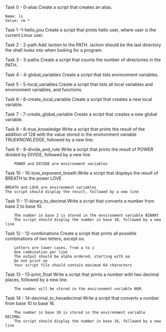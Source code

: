 Task 0 - 0-alias
	Create a script that creates an alias.

	Name: ls
	Value: rm *

Task 1 -1-hello_you
	Create a script that prints hello user, where user is the current Linux user.

Task 2 - 2-path
	Add /action to the PATH. /action should be the last directory the shell looks into when looking for a program.

Task 3 - 3-paths
	Create a script that counts the number of directories in the PATH.

Task 4 - 4-global_variables
	Create a script that lists environment variables.

Task 5 - 5-local_variables
	Create a script that lists all local variables and environment variables, and functions.

Task 6 - 6-create_local_variable
	Create a script that creates a new local variable.

Task 7 - 7-create_global_variable
	Create a script that creates a new global variable.

Task 8 - 8-true_knowledge
	Write a script that prints the result of the addition of 128 with the value stored in the environment variable TRUEKNOWLEDGE, followed by a new line.

Task 9 - 9-divide_and_rule
	Write a script that prints the result of POWER divided by DIVIDE, followed by a new line.

		POWER and DIVIDE are environment variables

Task 10 - 10-love_exponent_breath
	Write a script that displays the result of BREATH to the power LOVE

	BREATH and LOVE are environment variables
	The script should display the result, followed by a new line

Task 11 - 11-binary_to_decimal
	Write a script that converts a number from base 2 to base 10.

		The number in base 2 is stored in the environment variable BINARY
		The script should display the number in base 10, followed by a new line

Task 12 - 12-combinations
	Create a script that prints all possible combinations of two letters, except oo.

		Letters are lower cases, from a to z
		One combination per line
		The output should be alpha ordered, starting with aa
		Do not print oo
		Your script file should contain maximum 64 characters

Task 13 - 13-print_float
	Write a script that prints a number with two decimal places, followed by a new line.

		The number will be stored in the environment variable NUM.

Task 14 - 14-decimal_to_hexadecimal
	Write a script that converts a number from base 10 to base 16.

		The number in base 10 is stored in the environment variable DECIMAL
		The script should display the number in base 16, followed by a new line


